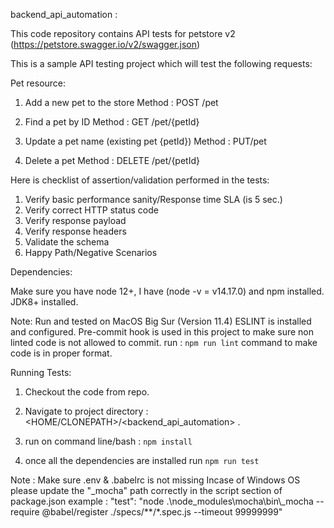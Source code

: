 backend_api_automation :

This code repository contains API tests for petstore v2 (https://petstore.swagger.io/v2/swagger.json)

This is a sample API testing project which will test the following requests:

Pet resource: 

1. Add a new pet to the store
Method : POST
​/pet

2. Find a pet by ID
Method : GET
​/pet​/{petId}

3. Update a pet name (existing pet {petId})
Method : PUT
​/pet​

4. Delete a pet
Method : DELETE
​​/pet​/{petId}


Here is checklist of assertion/validation performed in the tests:
  1. Verify basic performance sanity/Response time SLA (is 5 sec.)  
  2. Verify correct HTTP status code
  3. Verify response payload
  4. Verify response headers
  5. Validate the schema
  6. Happy Path/Negative Scenarios
 
Dependencies:

Make sure you have node 12+, I have (node -v = v14.17.0) and npm installed.
JDK8+ installed.

Note: 
Run and tested on MacOS Big Sur (Version 11.4)
ESLINT is installed and configured.
Pre-commit hook is used in this project to make sure non linted code is not allowed to commit.
run : `npm run lint` command to make code is in proper format.


Running Tests:
 1. Checkout the code from repo.

 2. Navigate to project directory : <HOME/CLONEPATH>/<backend_api_automation> . 

 3. run on command line/bash  : `npm install`

 4. once all the dependencies are installed run `npm run test`

 Note : 
 Make sure .env & .babelrc is not missing 
 Incase of Windows OS please update the "_mocha" path correctly in the script section of package.json
 example :
 "test": "node .\\node_modules\\mocha\\bin\\_mocha --require @babel/register ./specs/**/*.spec.js   --timeout 99999999"
